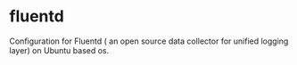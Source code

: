 # fluentd
Configuration for Fluentd ( an open source data collector for unified logging layer) on Ubuntu based os.
